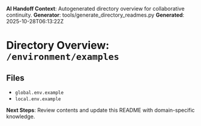 <!-- AI-Handoff:START -->
**AI Handoff Context**: Autogenerated directory overview for collaborative continuity.
**Generator**: tools/generate_directory_readmes.py
**Generated**: 2025-10-28T06:13:22Z
<!-- AI-Handoff:END -->

# Directory Overview: `/environment/examples`

## Files
- `global.env.example`
- `local.env.example`

<!-- AI-Handoff:FOOTER-START -->
**Next Steps**: Review contents and update this README with domain-specific knowledge.
<!-- AI-Handoff:FOOTER-END -->
